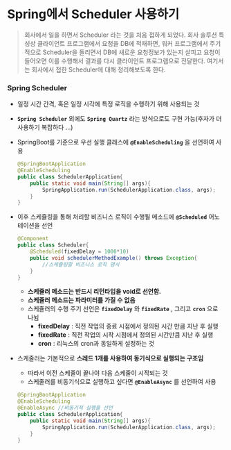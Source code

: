 # Spring에서 Scheduler 사용하기

> 회사에서 일을 하면서 Scheduler 라는 것을 처음 접하게 되었다. 회사 솔루션 특성상 클라이언트 프로그램에서 요청을 DB에 적재하면, 워커 프로그램에서 주기적으로 Scheduler을 돌리면서 DB에 새로운 요청정보가 있는지 살피고 요청이 들어오면 이를 수행해서 결과를 다시 클라이언트 프로그램으로 전달한다. 여기서는 회사에서 접한 Scheduler에 대해 정리해보도록 한다.



### Spring Scheduler

- 일정 시간 간격, 혹은 일정 시각에 특정 로직을 수행하기 위해 사용되는 것

- __`Spring Scheduler`__ 외에도 __`Spring Quartz`__ 라는 방식으로도 구현 가능(후자가 더 사용하기 복잡하다 ...)

- SpringBoot를 기준으로 우선 실행 클래스에 __`@EnableScheduling`__ 을 선언하여 사용

  ``` java
  @SpringBootApplication
  @EnableScheduling
  public class SchedulerApplication{
      public static void main(String[] args){
          SpringApplication.run(SchedulerApplication.class, args);
      }
  }
  ```

- 이후 스케쥴링을 통해 처리할 비즈니스 로직이 수행될 메소드에 __`@Scheduled`__ 어노테이션을 선언

  ```java
  @Component
  public class Scheduler{
      @Scheduled(fixedDelay = 1000*10)
      public void schedulerMethodExample() throws Exception{
          //스케쥴링할 비즈니스 로직 명시
      }
  }
  ```

  - __스케쥴러 메소드는 반드시 리턴타입을 void로 선언함.__
  - __스케쥴러 메소드는 파라미터를 가질 수 없음__
  - 스케쥴러의 수행 주기 선언은 __`fixedDelay`__ 와 __`fixedRate`__ , 그리고 __`cron`__ 으로 나뉨
    - __fixedDelay__ : 직전 작업의 종료 시점에서 정의된 시간 만큼 지난 후 실행
    - __fixedRate__ :  직전 작업의 시작 시점에서 정의된 시간만큼 지난 후 실행
    - __cron__ : 리눅스의 cron과 동일하게 설정하는 것

- 스케줄러는 기본적으로 __스레드 1개를 사용하여 동기식으로 실행되는 구조임__

  - 따라서 이전 스케줄이 끝나야 다음 스케줄이 시작되는 것
  - 스케줄러를 비동기식으로 실행하고 싶다면 __`@EnableAsync`__ 를 선언하여 사용

  ``` java
  @SpringBootApplication
  @EnableScheduling
  @EnableAsync //비동기적 실행을 선언
  public class SchedulerApplication{
      public static void main(String[] args){
          SpringApplication.run(SchedulerApplication.class, args);
      }
  }
  ```
